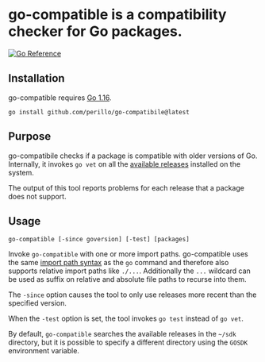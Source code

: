 # go-compatible is a compatibility checker for Go packages.

[![Go Reference](https://pkg.go.dev/badge/github.com/perillo/go-compatibile.svg)](https://pkg.go.dev/github.com/perillo/go-compatibile)

## Installation

go-compatible requires [Go 1.16](https://golang.org/doc/devel/release.html#go1.16).

    go install github.com/perillo/go-compatibile@latest

## Purpose

go-compatibile checks if a package is compatible with older versions of Go.
Internally, it invokes `go vet` on all the
[available releases](https://pkg.go.dev/golang.org/dl) installed on the system.

The output of this tool reports problems for each release that a package does
not support.

## Usage

    go-compatible [-since goversion] [-test] [packages]

Invoke `go-compatible` with one or more import paths.  go-compatible uses the
same [import path syntax](https://golang.org/cmd/go/#hdr-Import_path_syntax) as
the `go` command and therefore also supports relative import paths like
`./...`. Additionally the `...` wildcard can be used as suffix on relative and
absolute file paths to recurse into them.

The `-since` option causes the tool to only use releases more recent than the
specified version.

When the `-test` option is set, the tool invokes `go test` instead of `go vet`.

By default, `go-compatible` searches the available releases in the `~/sdk`
directory, but it is possible to specify a different directory using the
`GOSDK` environment variable.
